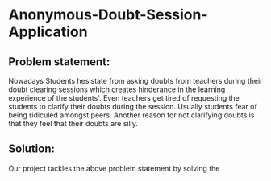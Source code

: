 # Anonymous-Doubt-Session-Application
## Problem statement: 
Nowadays Students hesistate from asking doubts from teachers during their doubt clearing sessions which creates hinderance in the learning experience of the students'. Even teachers get tired of requesting the students to clarify their doubts during the session. Usually students fear of being ridiculed amongst peers. Another reason for not clarifying doubts is that they feel that their doubts are silly. 
## Solution: 
Our project tackles the above problem statement by solving the 
